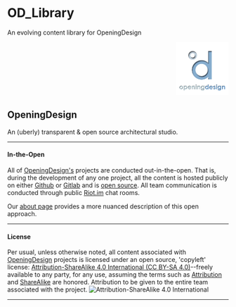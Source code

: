 # OD_Library

An evolving content library for OpeningDesign



<div align="right" >
<p align="right" >
<img src="https://raw.githubusercontent.com/OpeningDesign/OD_Marketing/master/Logos/od_icon_logo_2.jpg" width="120px"/>
</p>
</div>

## OpeningDesign

An (uberly) transparent & open source architectural studio.

---

#### In-the-Open

All of [OpeningDesign's](http://openingdesign.com/) projects are conducted out-in-the-open.  That is, during the development of any one project, all the content is hosted publicly on either [Github](https://github.com/OpeningDesign) or [Gitlab](https://gitlab.com/OpeningDesign) and is [open source](https://en.wikipedia.org/wiki/Open_source).  All team communication is conducted through public [Riot.im](http://openingdesign.com/communication/) chat rooms.



Our [about page](http://openingdesign.com/about/) provides a more nuanced description of this open approach.



---

#### License

Per usual, unless otherwise noted, all content associated with [OpeningDesign](http://openingdesign.com) projects is licensed under an open source, 'copyleft' license: 
[Attribution-ShareAlike 4.0 International (CC BY-SA 4.0)](https://creativecommons.org/licenses/by-sa/4.0/)--freely available to any party, for any use, assuming the terms such as [Attribution](https://wiki.creativecommons.org/wiki/best_practices_for_attribution) and [ShareAlike](https://en.wikipedia.org/wiki/Share-alike) are honored.  Attribution to be given to the entire team associated with the project.
![Attribution-ShareAlike 4.0 International](http://i.creativecommons.org/l/by-sa/3.0/88x31.png)

---
